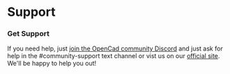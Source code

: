 # Support
### Get Support
If you need help, just [join the OpenCad community Discord](https://discord.gg/ufBBmaN) and just ask for help in the #community-support  text channel or vist us on our [official site](https://opencad.io/). We'll be happy to help you out!
